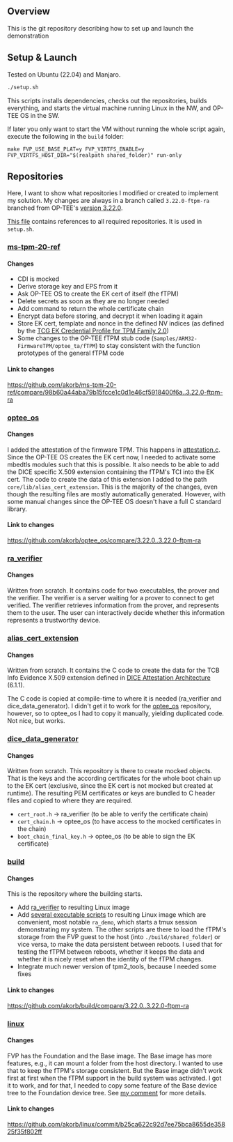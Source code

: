 ## Overview

This is the git repository describing how to set up and launch the demonstration 

## Setup & Launch

Tested on Ubuntu (22.04) and Manjaro.

```sh
./setup.sh
```

This scripts installs dependencies, checks out the repositories, builds everything, and starts the virtual machine running Linux in the NW, and OP-TEE OS in the SW.

If later you only want to start the VM without running the whole script again, execute the following in the `build` folder:

```
make FVP_USE_BASE_PLAT=y FVP_VIRTFS_ENABLE=y FVP_VIRTFS_HOST_DIR="$(realpath shared_folder)" run-only
```


## Repositories

Here, I want to show what repositories I modified or created to implement my solution. My changes are always in a branch called `3.22.0-ftpm-ra` branched from OP-TEE's [version 3.22.0](https://github.com/op-tee/manifest/tree/3.22.0).

[This file](https://github.com/akorb/manifest/blob/3.22.0-ftpm-ra/fvp.xml) contains references to all required repositories. It is used in `setup.sh`.

### [ms-tpm-20-ref](https://github.com/akorb/ms-tpm-20-ref)

#### Changes

* CDI is mocked
* Derive storage key and EPS from it
* Ask OP-TEE OS to create the EK cert of itself (the fTPM)
* Delete secrets as soon as they are no longer needed
* Add command to return the whole certificate chain
* Encrypt data before storing, and decrypt it when loading it again
* Store EK cert, template and nonce in the defined NV indices (as defined by the [TCG EK Credential Profile for TPM Family 2.0](https://trustedcomputinggroup.org/resource/http-trustedcomputinggroup-org-wp-content-uploads-tcg-ek-credential-profile-v-2-5-r2_published-pdf/))
* Some changes to the OP-TEE fTPM stub code (`Samples/ARM32-FirmwareTPM/optee_ta/fTPM`) to stay consistent with the function prototypes of the general fTPM code



#### Link to changes

https://github.com/akorb/ms-tpm-20-ref/compare/98b60a44aba79b15fcce1c0d1e46cf5918400f6a..3.22.0-ftpm-ra


### [optee_os](https://github.com/akorb/optee_os/)

#### Changes

I added the attestation of the firmware TPM.
This happens in [attestation.c](https://github.com/akorb/optee_os/compare/3.22.0..3.22.0-ftpm-ra#diff-24414f52059fe00212064e8346a9da29e5ca0d01b7cb9a8e3edd7acb7b4d8589).
Since the OP-TEE OS creates the EK cert now, I needed to activate some mbedtls modules such that this is possible.
It also needs to be able to add the DICE specific X.509 extension containing the fTPM's TCI into the EK cert. The code to create the data of this extension I added to the path `core/lib/alias_cert_extension`. This is the majority of the changes, even though the resulting files are mostly automatically generated. However, with some manual changes since the OP-TEE OS doesn't have a full C standard library.

#### Link to changes

https://github.com/akorb/optee_os/compare/3.22.0..3.22.0-ftpm-ra




### [ra_verifier](https://github.com/akorb/ra_verifier)

#### Changes

Written from scratch.
It contains code for two executables, the prover and the verifier. The verifier is a server waiting for a prover to connect to get verified.
The verifier retrieves information from the prover, and represents them to the user. The user can interactively decide whether this information represents a trustworthy device.


### [alias_cert_extension](https://github.com/akorb/alias_cert_extension)

#### Changes

Written from scratch.
It contains the C code to create the data for the TCB Info Evidence X.509 extension defined in [DICE Attestation Architecture](https://trustedcomputinggroup.org/resource/dice-attestation-architecture/) (6.1.1).

The C code is copied at compile-time to where it is needed (ra_verifier and dice_data_generator). I didn't get it to work for the [optee_os](https://github.com/akorb/optee_os/) repository, however, so to optee_os I had to copy it manually, yielding duplicated code. Not nice, but works.


### [dice_data_generator](https://github.com/akorb/dice_data_generator)

#### Changes

Written from scratch.
This repository is there to create mocked objects. That is the keys and the according certificates for the whole boot chain up to the EK cert (exclusive, since the EK cert is not mocked but created at runtime).
The resulting PEM certificates or keys are bundled to C header files and copied to where they are required.

* `cert_root.h` → ra_verifier (to be able to verify the certificate chain)
* `cert_chain.h` → optee_os (to have access to the mocked certificates in the chain)
* `boot_chain_final_key.h` → optee_os (to be able to sign the EK certificate)


### [build](https://github.com/akorb/build)

#### Changes

This is the repository where the building starts.

* Add [ra_verifier](https://github.com/akorb/ra_verifier) to resulting Linux image
* Add [several executable scripts](https://github.com/akorb/build/tree/3.22.0-ftpm-ra/br-ext/board/fvp/overlay/usr/bin) to resulting Linux image which are convenient, most notable `ra_demo`, which starts a tmux session demonstrating my system. The other scripts are there to load the fTPM's storage from the FVP guest to the host (into `./build/shared_folder`) or vice versa, to make the data persistent between reboots. I used that for testing the fTPM between reboots, whether it keeps the data and whether it is nicely reset when the identity of the fTPM changes.
* Integrate much newer version of tpm2_tools, because I needed some fixes


#### Link to changes

https://github.com/akorb/build/compare/3.22.0..3.22.0-ftpm-ra


### [linux](https://github.com/akorb/linux/compare/aed8040f4aca31a35b9fe9fe3c1f3e3867ea2188..optee-3.22.0-ftpm-ra)

#### Changes

FVP has the Foundation and the Base image. The Base image has more features, e.g., it can mount a folder from the host directory. I wanted to use that to keep the fTPM's storage consistent.
But the Base image didn't work first at first when the fTPM support in the build system was activated. I got it to work, and for that, I needed to copy some feature of the Base device tree to the Foundation device tree.
See [my comment](https://github.com/OP-TEE/optee_os/issues/6162#issuecomment-1637705809) for more details.

#### Link to changes

https://github.com/akorb/linux/commit/b25ca622c92d7ee75bca8655de35825f35f802ff
